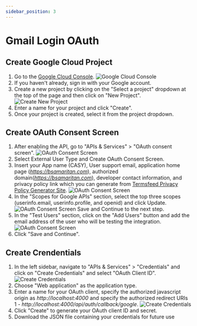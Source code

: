 ```yaml
---
sidebar_position: 3
---
```


# Gmail Login OAuth

## Create Google Cloud Project

1. Go to the [Google Cloud Console](https://console.developers.google.com/).
   ![Google Cloud Console](/img/console_page.png)
2. If you haven't already, sign in with your Google account.
3. Create a new project by clicking on the "Select a project" dropdown at the top of the page and then click on "New Project".
   ![Create New Project](/img/create-project.png)
4. Enter a name for your project and click "Create".
5. Once your project is created, select it from the project dropdown.

## Create OAuth Consent Screen

1. After enabling the API, go to "APIs & Services" > "OAuth consent screen".
   ![OAuth Consent Screen](/img/consent-screen.png)
2. Select External User Type and Create OAuth Consent Screen.
3. Insert your App name (CASY), User support email, application home page (*https://bsamaritan.com*), authorized domain(*https://bsamaritan.com*), developer contact information, and privacy policy link which you can generate
from [Termsfeed Privacy Policy Generator Site](https://www.termsfeed.com).
   ![OAuth Consent Screen](/img/app-info-consent-screen.png)
4. In the "Scopes for Google APIs" section, select the top three scopes (userinfo.email, userinfo.profile, and openid) and click Update.
   ![OAuth Consent Screen](/img/add-remove-scope.png)
   Save and Continue to the next step.
5. In the "Test Users" section, click on the "Add Users" button and add the email address of the user who will be testing the integration.
   ![OAuth Consent Screen](/img/test-users.png)
6. Click "Save and Continue".

## Create Crendentials

1. In the left sidebar, navigate to "APIs & Services" > "Credentials" and click on "Create Credentials" and select "OAuth Client ID".
   ![Create Credentials](/img/create-credentials.png)
2. Choose "Web application" as the application type.
3. Enter a name for your OAuth client, specify the authorized javascript origin as *http://localhost:4000* and specify the authorized redirect URIs 1 - *http://localhost:4000/api/auth/callback/google*.
   ![Create Credentials](/img/create-credential-detes.png)
4. Click "Create" to generate your OAuth client ID and secret.
5. Download the JSON file containing your credentials for future use